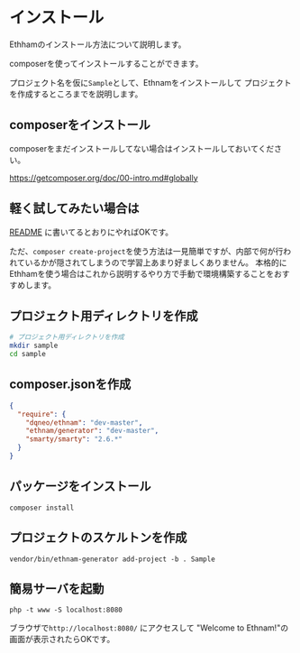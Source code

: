 
# インストール

Ethhamのインストール方法について説明します。

composerを使ってインストールすることができます。

プロジェクト名を仮に`Sample`として、Ethnamをインストールして
プロジェクトを作成するところまでを説明します。

## composerをインストール

composerをまだインストールしてない場合はインストールしておいてください。

https://getcomposer.org/doc/00-intro.md#globally

## 軽く試してみたい場合は
[README](https://github.com/DQNEO/ethnam/blob/master/README.md#installtion) に書いてるとおりにやればOKです。

ただ、`composer create-project`を使う方法は一見簡単ですが、内部で何が行われているかが隠されてしまうので学習上あまり好ましくありません。
本格的にEthhamを使う場合はこれから説明するやり方で手動で環境構築することをおすすめします。


## プロジェクト用ディレクトリを作成

```sh
# プロジェクト用ディレクトリを作成
mkdir sample
cd sample
```

## composer.jsonを作成

```json
{
  "require": {
    "dqneo/ethnam": "dev-master",
    "ethnam/generator": "dev-master",
    "smarty/smarty": "2.6.*"
  }
}
```

## パッケージをインストール

```
composer install
```

## プロジェクトのスケルトンを作成

```
vendor/bin/ethnam-generator add-project -b . Sample
```

## 簡易サーバを起動

```
php -t www -S localhost:8080
```

ブラウザで`http://localhost:8080/` にアクセスして "Welcome to Ethnam!"の画面が表示されたらOKです。

